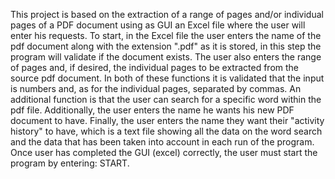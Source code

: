 This project is based on the extraction of a range of pages and/or individual pages of a PDF document using as GUI an Excel file where the user will enter his requests. To start, in the Excel file the user enters the name of the pdf document along with the extension ".pdf" as it is stored, in this step the program will validate if the document exists. The user also enters the range of pages and, if desired, the individual pages to be extracted from the source pdf document. In both of these functions it is validated that the input is numbers and, as for the individual pages, separated by commas. An additional function is that the user can search for a specific word within the pdf file. Additionally, the user enters the name he wants his new PDF document to have. Finally, the user enters the name they want their "activity history" to have, which is a text file showing all the data on the word search and the data that has been taken into account in each run of the program. Once user has completed the GUI (excel) correctly, the user must start the program by entering: START.
